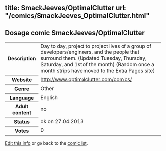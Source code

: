 title: SmackJeeves/OptimalClutter
url: "/comics/SmackJeeves_OptimalClutter.html"
---
Dosage comic SmackJeeves/OptimalClutter
-----------------------------------------

<p id="msg"></p>
<script type="text/javascript">
if (window.location.search === '?edit_info_mail=sent_ok') {
  var elem = document.getElementById("msg");
  elem.innerHTML = 'Edited information sucessfully sent.';
  elem.className = 'ok';
}
</script>
<table class="comicinfo">
<tr>
<th>Description</th><td>Day to day, project to project lives of a group of developers/engineers, and the people that surround them. (Updated Tuesday, Thursday, Saturday, and 1st of the month) (Random once a month strips have moved to the Extra Pages site)</td>
</tr>
<tr>
<th>Website</th><td><a href="http://www.optimalclutter.com/comics/">http://www.optimalclutter.com/comics/</a></td>
</tr>
<tr>
<th>Genre</th><td>Other</td>
</tr>
<tr>
<th>Language</th><td>English</td>
</tr>
<tr>
<th>Adult content</th><td>no</td>
</tr>
<tr>
<th>Status</th><td>ok on 27.04.2013</td>
</tr>
<tr>
<th>Votes</th><td>0</td>
</tr>
</table>

[Edit this info](SmackJeeves_OptimalClutter_edit.html) or go back to the [comic list](../comic-index.html).
